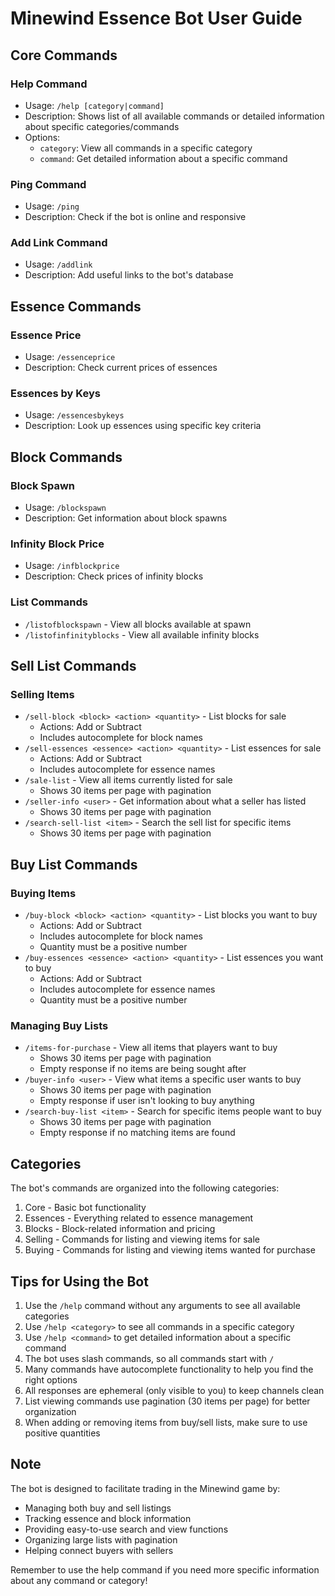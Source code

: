 # Minewind Essence Bot User Guide

## Core Commands

### Help Command
- Usage: `/help [category|command]`
- Description: Shows list of all available commands or detailed information about specific categories/commands
- Options:
  - `category`: View all commands in a specific category
  - `command`: Get detailed information about a specific command

### Ping Command
- Usage: `/ping`
- Description: Check if the bot is online and responsive

### Add Link Command
- Usage: `/addlink`
- Description: Add useful links to the bot's database

## Essence Commands

### Essence Price
- Usage: `/essenceprice`
- Description: Check current prices of essences

### Essences by Keys
- Usage: `/essencesbykeys`
- Description: Look up essences using specific key criteria

## Block Commands

### Block Spawn
- Usage: `/blockspawn`
- Description: Get information about block spawns

### Infinity Block Price
- Usage: `/infblockprice`
- Description: Check prices of infinity blocks

### List Commands
- `/listofblockspawn` - View all blocks available at spawn
- `/listofinfinityblocks` - View all available infinity blocks

## Sell List Commands

### Selling Items
- `/sell-block <block> <action> <quantity>` - List blocks for sale
  - Actions: Add or Subtract
  - Includes autocomplete for block names
- `/sell-essences <essence> <action> <quantity>` - List essences for sale
  - Actions: Add or Subtract
  - Includes autocomplete for essence names
- `/sale-list` - View all items currently listed for sale
  - Shows 30 items per page with pagination
- `/seller-info <user>` - Get information about what a seller has listed
  - Shows 30 items per page with pagination
- `/search-sell-list <item>` - Search the sell list for specific items
  - Shows 30 items per page with pagination

## Buy List Commands

### Buying Items
- `/buy-block <block> <action> <quantity>` - List blocks you want to buy
  - Actions: Add or Subtract
  - Includes autocomplete for block names
  - Quantity must be a positive number
- `/buy-essences <essence> <action> <quantity>` - List essences you want to buy
  - Actions: Add or Subtract
  - Includes autocomplete for essence names
  - Quantity must be a positive number

### Managing Buy Lists
- `/items-for-purchase` - View all items that players want to buy
  - Shows 30 items per page with pagination
  - Empty response if no items are being sought after
- `/buyer-info <user>` - View what items a specific user wants to buy
  - Shows 30 items per page with pagination
  - Empty response if user isn't looking to buy anything
- `/search-buy-list <item>` - Search for specific items people want to buy
  - Shows 30 items per page with pagination
  - Empty response if no matching items are found

## Categories
The bot's commands are organized into the following categories:
1. Core - Basic bot functionality
2. Essences - Everything related to essence management
3. Blocks - Block-related information and pricing
4. Selling - Commands for listing and viewing items for sale
5. Buying - Commands for listing and viewing items wanted for purchase

## Tips for Using the Bot
1. Use the `/help` command without any arguments to see all available categories
2. Use `/help <category>` to see all commands in a specific category
3. Use `/help <command>` to get detailed information about a specific command
4. The bot uses slash commands, so all commands start with `/`
5. Many commands have autocomplete functionality to help you find the right options
6. All responses are ephemeral (only visible to you) to keep channels clean
7. List viewing commands use pagination (30 items per page) for better organization
8. When adding or removing items from buy/sell lists, make sure to use positive quantities

## Note
The bot is designed to facilitate trading in the Minewind game by:
- Managing both buy and sell listings
- Tracking essence and block information
- Providing easy-to-use search and view functions
- Organizing large lists with pagination
- Helping connect buyers with sellers

Remember to use the help command if you need more specific information about any command or category!

